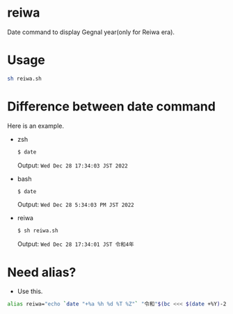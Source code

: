 # reiwa
Date command to display Gegnal year(only for Reiwa era).


# Usage
```sh
sh reiwa.sh
```

# Difference between date command

Here is an example.

- zsh
  ```sh
  $ date
  ```
  Output: `Wed Dec 28 17:34:03 JST 2022`

- bash
  ```sh
  $ date
  ```
  Output: `Wed Dec 28 5:34:03 PM JST 2022`

- reiwa
  ```sh
  $ sh reiwa.sh
  ```
  Output: `Wed Dec 28 17:34:01 JST 令和4年`

# Need alias?
- Use this.
```sh
alias reiwa="echo `date "+%a %h %d %T %Z"` "令和"$(bc <<< $(date +%Y)-2018)"年""
```
